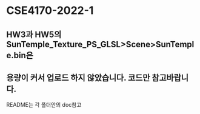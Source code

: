 # CSE4170-2022-1

## HW3과 HW5의 SunTemple_Texture_PS_GLSL>Scene>SunTemple.bin은 
## 용량이 커서 업로드 하지 않았습니다. 코드만 참고바랍니다.

README는 각 폴더안의 doc참고
